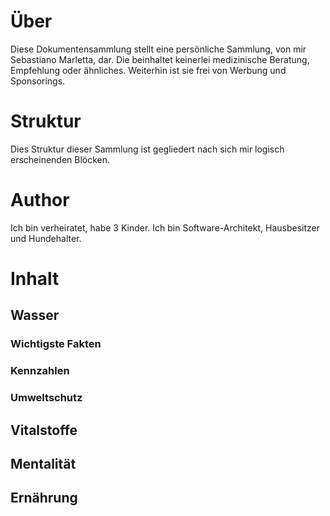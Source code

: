 # Über

Diese Dokumentensammlung stellt eine persönliche Sammlung, von mir Sebastiano Marletta, dar. Die beinhaltet keinerlei
medizinische Beratung, Empfehlung oder ähnliches. Weiterhin ist sie frei von Werbung und Sponsorings.

# Struktur

Dies Struktur dieser Sammlung ist gegliedert nach sich mir logisch erscheinenden Blöcken.

# Author

Ich bin verheiratet, habe 3 Kinder. Ich bin Software-Architekt, Hausbesitzer und Hundehalter. 

# Inhalt

## Wasser

### Wichtigste Fakten

### Kennzahlen

### Umweltschutz

## Vitalstoffe

## Mentalität

## Ernährung
